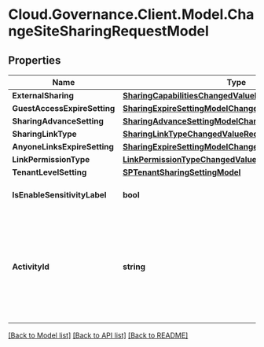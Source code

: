 # Cloud.Governance.Client.Model.ChangeSiteSharingRequestModel
## Properties

Name | Type | Description | Notes
------------ | ------------- | ------------- | -------------
**ExternalSharing** | [**SharingCapabilitiesChangedValueRequestModel**](SharingCapabilitiesChangedValueRequestModel.md) |  | [optional] 
**GuestAccessExpireSetting** | [**SharingExpireSettingModelChangedValueRequestModel**](SharingExpireSettingModelChangedValueRequestModel.md) |  | [optional] 
**SharingAdvanceSetting** | [**SharingAdvanceSettingModelChangedValueRequestModel**](SharingAdvanceSettingModelChangedValueRequestModel.md) |  | [optional] 
**SharingLinkType** | [**SharingLinkTypeChangedValueRequestModel**](SharingLinkTypeChangedValueRequestModel.md) |  | [optional] 
**AnyoneLinksExpireSetting** | [**SharingExpireSettingModelChangedValueRequestModel**](SharingExpireSettingModelChangedValueRequestModel.md) |  | [optional] 
**LinkPermissionType** | [**LinkPermissionTypeChangedValueRequestModel**](LinkPermissionTypeChangedValueRequestModel.md) |  | [optional] 
**TenantLevelSetting** | [**SPTenantSharingSettingModel**](SPTenantSharingSettingModel.md) |  | [optional] 
**IsEnableSensitivityLabel** | **bool** |  | [optional] [default to false]
**ActivityId** | **string** | An unique identifier for the activity which can be used to find configuration in the dynamic service if it is assign by IT | [optional] 

[[Back to Model list]](../README.md#documentation-for-models) [[Back to API list]](../README.md#documentation-for-api-endpoints) [[Back to README]](../README.md)

